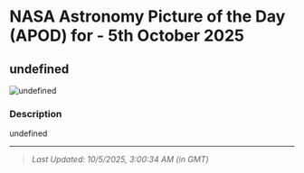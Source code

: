 
# NASA Astronomy Picture of the Day (APOD) for - 5th October 2025
## undefined

![undefined](undefined)

### Description
undefined

---
> _Last Updated: 10/5/2025, 3:00:34 AM (in GMT)_
